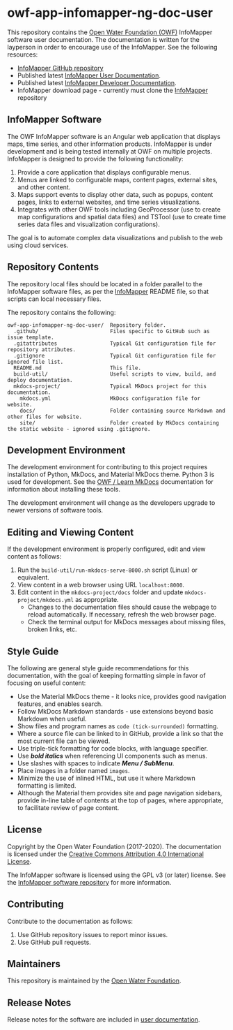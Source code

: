 # owf-app-infomapper-ng-doc-user #

This repository contains the [Open Water Foundation (OWF)](https://openwaterfoundation.org/) InfoMapper software user documentation.
The documentation is written for the layperson in order to encourage use of the InfoMapper.
See the following resources:

* [InfoMapper GitHub repository](https://github.com/OpenWaterFoundation/owf-app-infomapper-ng)
* Published latest [InfoMapper User Documentation](https://software.openwaterfoundation.org/infomapper/latest/doc-user/).
* Published latest [InfoMapper Developer Documentation](https://software.openwaterfoundation.org/infomapper/latest/doc-dev/).
* InfoMapper download page - currently must clone the
[InfoMapper](https://github.com/OpenWaterFoundation/owf-app-infomapper-ng) repository

## InfoMapper Software ##

The OWF InfoMapper software is an Angular web application that displays maps, time series, and other information products.
InfoMapper is under development and is being tested internally at OWF on multiple projects.
InfoMapper is designed to provide the following functionality:

1. Provide a core application that displays configurable menus.
2. Menus are linked to configurable maps, content pages, external sites, and other content.
3. Maps support events to display other data, such as popups, content pages, links to external websites,
and time series visualizations.
4. Integrates with other OWF tools including GeoProcessor (use to create map configurations and spatial data files)
and TSTool (use to create time series data files and visualization configurations).

The goal is to automate complex data visualizations and publish to the web using cloud services.

## Repository Contents ##

The repository local files should be located in a folder parallel to the InfoMapper software files,
as per the [InfoMapper](https://github.com/OpenWaterFoundation/owf-app-infomapper-ng) README file,
so that scripts can local necessary files.

The repository contains the following:

```text
owf-app-infomapper-ng-doc-user/  Repository folder.
  .github/                       Files specific to GitHub such as issue template.
  .gitattributes                 Typical Git configuration file for repository attributes.
  .gitignore                     Typical Git configuration file for ignored file list.
  README.md                      This file.
  build-util/                    Useful scripts to view, build, and deploy documentation.
  mkdocs-project/                Typical MkDocs project for this documentation.
    mkdocs.yml                   MkDocs configuration file for website.
    docs/                        Folder containing source Markdown and other files for website.
    site/                        Folder created by MkDocs containing the static website - ignored using .gitignore.
```

## Development Environment ##

The development environment for contributing to this project requires installation of Python, MkDocs, and Material MkDocs theme.
Python 3 is used for development.
See the [OWF / Learn MkDocs](https://learn.openwaterfoundation.org/owf-learn-mkdocs/)
documentation for information about installing these tools.

The development environment will change as the developers upgrade to newer versions of software tools.

## Editing and Viewing Content ##

If the development environment is properly configured, edit and view content as follows:

1. Run the `build-util/run-mkdocs-serve-8000.sh` script (Linux) or equivalent.
2. View content in a web browser using URL `localhost:8000`.
3. Edit content in the `mkdocs-project/docs` folder and update `mkdocs-project/mkdocs.yml` as appropriate.
	* Changes to the documentation files should cause the webpage to reload automatically.
	If necessary, refresh the web browser page.
	* Check the terminal output for MkDocs messages about missing files, broken links, etc.

## Style Guide ##

The following are general style guide recommendations for this documentation,
with the goal of keeping formatting simple in favor of focusing on useful content:

* Use the Material MkDocs theme - it looks nice, provides good navigation features, and enables search.
* Follow MkDocs Markdown standards - use extensions beyond basic Markdown when useful.
* Show files and program names as `code (tick-surrounded)` formatting.
* Where a source file can be linked to in GitHub, provide a link so that the most current file can be viewed.
* Use triple-tick formatting for code blocks, with language specifier.
* Use ***bold italics*** when referencing UI components such as menus.
* Use slashes with spaces to indicate ***Menu / SubMenu***.
* Place images in a folder named `images`.
* Minimize the use of inlined HTML, but use it where Markdown formatting is limited.
* Although the Material them provides site and page navigation sidebars,
provide in-line table of contents at the top of pages, where appropriate, to facilitate review of page content.

## License ##

Copyright by the Open Water Foundation (2017-2020).
The documentation is licensed under the
[Creative Commons Attribution 4.0 International License](https://creativecommons.org/licenses/by/4.0/).

The InfoMapper software is licensed using the GPL v3 (or later) license.
See the [InfoMapper software repository](https://github.com/OpenWaterFoundation/owf-app-infomapper-ng) for more information.

## Contributing ##

Contribute to the documentation as follows:

1. Use GitHub repository issues to report minor issues.
2. Use GitHub pull requests.

## Maintainers ##

This repository is maintained by the [Open Water Foundation](https://openwaterfoundation.org/).

## Release Notes ##

Release notes for the software are included in [user documentation](https://software.openwaterfoundation.org/infomapper/latest/doc-user/appendix-release-notes/release-notes/).

